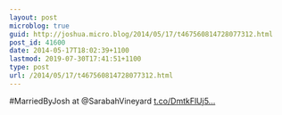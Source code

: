 ```yaml
---
layout: post
microblog: true
guid: http://joshua.micro.blog/2014/05/17/t467560814728077312.html
post_id: 41600
date: 2014-05-17T18:02:39+1100
lastmod: 2019-07-30T17:41:51+1100
type: post
url: /2014/05/17/t467560814728077312.html
---
```

#MarriedByJosh at @SarabahVineyard [t.co/DmtkFlUj5...](http://t.co/DmtkFlUj5z)
